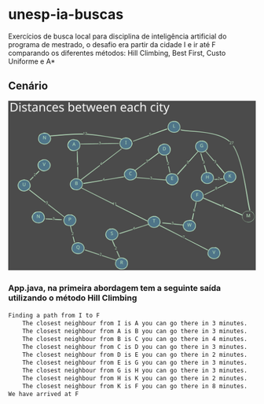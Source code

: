 # unesp-ia-buscas

Exercícios de busca local para disciplina de inteligência artificial do programa de mestrado, o desafio era partir da cidade I e ir até F comparando os diferentes métodos: Hill Climbing, Best First, Custo Uniforme e A*
## Cenário
<img src="./cenario.svg">

### App.java, na primeira abordagem tem a seguinte saída utilizando o método Hill Climbing
```
Finding a path from I to F
    The closest neighbour from I is A you can go there in 3 minutes.
    The closest neighbour from A is B you can go there in 3 minutes.
    The closest neighbour from B is C you can go there in 4 minutes.
    The closest neighbour from C is D you can go there in 3 minutes.
    The closest neighbour from D is E you can go there in 2 minutes.
    The closest neighbour from E is G you can go there in 3 minutes.
    The closest neighbour from G is H you can go there in 3 minutes.
    The closest neighbour from H is K you can go there in 2 minutes.
    The closest neighbour from K is F you can go there in 8 minutes.
We have arrived at F
```